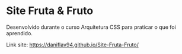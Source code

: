 # Site Fruta & Fruto

Desenvolvido durante o curso Arquitetura CSS para praticar o que foi aprendido.

Link site: https://daniflav94.github.io/Site-Fruta-Fruto/
